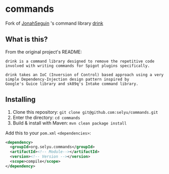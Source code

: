 # commands
Fork of [JonahSeguin](https://github.com/jonahseguin) 's command library [drink](https://github.com/jonahseguin/drink)

## What is this?
From the original project's README:
```
drink is a command library designed to remove the repetitive code involved with writing commands for Spigot plugins specifically.

drink takes an IoC (Inversion of Control) based approach using a very simple Dependency-Injection design pattern inspired by 
Google's Guice library and sk89q's Intake command library.
```

## Installing
1. Clone this repository: `git clone git@github.com:selyu/commands.git`
2. Enter the directory: `cd commands`
3. Build & install with Maven: `mvn clean package install`

Add this to your `pom.xml` `<dependencies>`:
```xml
<dependency>
  <groupId>org.selyu.commands</groupId>
  <artifactId><!-- Module--></artifactId>
  <version><!-- Version --></version>
  <scope>compile</scope>
</dependency>
```